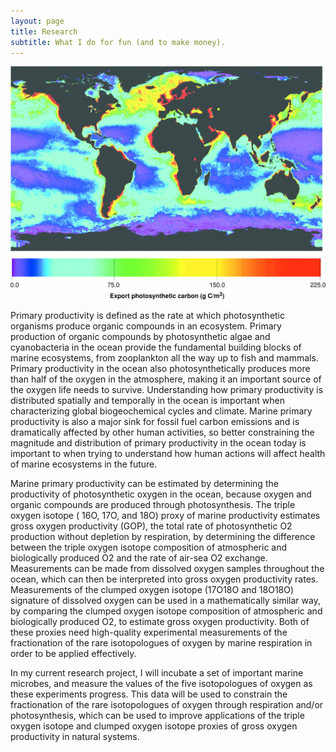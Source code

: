 ```yaml
---
layout: page
title: Research
subtitle: What I do for fun (and to make money).
---
```


![Map of primary productivity](/img/F2.large.jpg)

Primary productivity is defined as the rate at which photosynthetic organisms produce organic compounds in an ecosystem. Primary production of organic compounds by photosynthetic algae and cyanobacteria in the ocean provide the fundamental building blocks of marine ecosystems, from zooplankton all the way up to fish and mammals. Primary productivity in the ocean also photosynthetically produces more than half of the oxygen in the atmosphere, making it an important source of the oxygen life needs to survive. Understanding how primary productivity is distributed spatially and temporally in the ocean is important when characterizing global biogeochemical cycles and climate. Marine primary productivity is also a major sink for fossil fuel carbon emissions and is dramatically affected by other human activities, so better constraining the magnitude and distribution of primary productivity in the ocean today is important to when trying to understand how human actions will affect health of marine ecosystems in the future.

Marine primary productivity can be estimated by determining the productivity of photosynthetic oxygen in the ocean, because oxygen and organic compounds are produced through photosynthesis. The triple oxygen isotope ( 16O, 17O, and 18O) proxy of marine productivity estimates gross oxygen productivity (GOP), the total rate of photosynthetic O2 production without depletion by respiration, by determining the difference between the triple oxygen isotope composition of atmospheric and biologically produced O2 and the rate of air-sea O2 exchange. Measurements can be made from dissolved oxygen samples throughout the ocean, which can then be interpreted into gross oxygen productivity rates. Measurements of the clumped oxygen isotope (17O18O and 18O18O) signature of dissolved oxygen can be used in a mathematically similar way, by comparing the clumped oxygen isotope composition of atmospheric and biologically produced O2, to estimate gross oxygen productivity. Both of these proxies need high-quality experimental measurements of the fractionation of the rare isotopologues of oxygen by marine respiration in order to be applied effectively.

In my current research project, I will incubate a set of important marine microbes, and measure the values of the five isotopologues of oxygen as these experiments progress. This data will be used to constrain the fractionation of the rare isotopologues of oxygen through respiration and/or photosynthesis, which can be used to improve applications of the triple oxygen isotope and clumped oxygen isotope proxies of gross oxygen productivity in natural systems.
